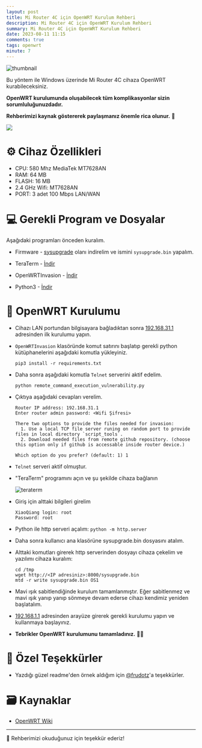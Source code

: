 ```yaml
---
layout: post
title: Mi Router 4C için OpenWRT Kurulum Rehberi
description: Mi Router 4C için OpenWRT Kurulum Rehberi
summary: Mi Router 4C için OpenWRT Kurulum Rehberi
date: 2023-08-11 11:15
comments: true
tags: openwrt
minute: 7
--- 
```


![thumbnail](https://github.com/yucellmustafa/yucellmustafa.github.io/assets/49123562/98a1cd62-27c3-434a-a992-076d6007c1eb)

Bu yöntem ile Windows üzerinde Mi Router 4C cihaza OpenWRT kurabileceksiniz.  

**OpenWRT kurulumunda oluşabilecek tüm komplikasyonlar sizin sorumluluğunuzdadır.**  

**Rehberimizi kaynak göstererek paylaşmanız önemle rica olunur.** 🙏

<p align="left">
  <a href="https://youtu.be/kd4OVsMiQYE"><img src="https://img.shields.io/badge/Youtube-Kurulum Video Rehberi-blue?logo=youtube&logoColor=white"/></a>
</p>
  

# ⚙️ Cihaz Özellikleri

- CPU: 580 Mhz MediaTek MT7628AN
- RAM: 64 MB
- FLASH: 16 MB
- 2.4 GHz Wifi: MT7628AN
- PORT: 3 adet 100 Mbps LAN/WAN

# 💻 Gerekli Program ve Dosyalar
Aşağıdaki programları önceden kuralım.

- Firmware - [sysupgrade](https://firmware-selector.openwrt.org/?version=22.03.5&target=ramips%2Fmt76x8&id=xiaomi_mi-router-4c) olanı indirelim ve ismini `sysupgrade.bin` yapalım.

- TeraTerm - [İndir](https://github.com/yucellmustafa/yucellmustafa.github.io/releases/download/v1.0/2-Teraterm-4.106.exe)

- OpenWRTInvasion - [İndir](https://github.com/acecilia/OpenWRTInvasion)

- Python3 - [İndir](https://www.python.org/downloads/)

# 🚀 OpenWRT Kurulumu

- Cihazı LAN portundan bilgisayara bağladıktan sonra [192.168.31.1](http://192.168.31.1/) adresinden ilk kurulumu yapın.

- `OpenWRTInvasion` klasöründe komut satırını başlatıp gerekli python kütüphanelerini aşağıdaki komutla yükleyiniz.

  ```
  pip3 install -r requirements.txt
  ```

- Daha sonra aşağıdaki komutla `Telnet` serverini aktif edelim.

  ```
  python remote_command_execution_vulnerability.py
  ```

- Çıktıya aşağıdaki cevapları verelim.
  ```
  Router IP address: 192.168.31.1
  Enter router admin password: <Wifi Şifresi>

  There two options to provide the files needed for invasion:
    1. Use a local TCP file server runing on random port to provide files in local directory `script_tools`.
    2. Download needed files from remote github repository. (choose this option only if github is accessable inside router device.)

  Which option do you prefer? (default: 1) 1
  ```

- `Telnet` serveri aktif olmuştur.

- "TeraTerm" programını açın ve şu şekilde cihaza bağlanın

  ![teraterm](https://github.com/yucellmustafa/yucellmustafa.github.io/assets/49123562/01b8e2d8-06d5-4f0f-b599-d8e9f2d53b6f)

- Giriş için alttaki bilgileri girelim
  
  ```
  XiaoQiang login: root
  Password: root
  ```

- Python ile http serveri açalım: `python -m http.server`

- Daha sonra kullanıcı ana klasörüne sysupgrade.bin dosyasını atalım.

- Alttaki komutları girerek http serverinden dosyayı cihaza çekelim ve yazılımı cihaza kuralım:

  ```
  cd /tmp
  wget http://<IP adresiniz>:8000/sysupgrade.bin
  mtd -r write sysupgrade.bin OS1
  ```

- Mavi ışık sabitlendiğinde kurulum tamamlanmıştır. Eğer sabitlenmez ve mavi ışık yanıp yanıp sönmeye devam ederse cihazı kendimiz yeniden başlatalım.

- [192.168.1.1](http://192.168.1.1/) adresinden arayüze girerek gerekli kurulumu yapın ve kullanmaya başlayınız.

- **Tebrikler OpenWRT kurulumunu tamamladınız.** 👏👏

# 💖 Özel Teşekkürler
- Yazdığı güzel readme'den örnek aldığım için [@frudotz](https://github.com/frudotz)'a teşekkürler.

# 🗃️ Kaynaklar
- [OpenWRT Wiki](https://openwrt.org/toh/xiaomi/xiaomi_mi_router_4c)

---
🎀 Rehberimizi okuduğunuz için teşekkür ederiz!  
